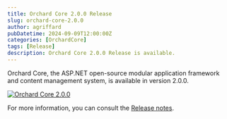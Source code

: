 ```yaml
---
title: Orchard Core 2.0.0 Release
slug: orchard-core-2.0.0
author: agriffard
pubDatetime: 2024-09-09T12:00:00Z
categories: [OrchardCore]
tags: [Release]
description: Orchard Core 2.0.0 Release is available.
---
```


Orchard Core, the ASP.NET open-source modular application framework and content management system, is available in version 2.0.0.

[![Orchard Core 2.0.0](https://opengraph.githubassets.com/3f7896265af0e60e9b10ff2c5999207d6327a23c3b2a02fb67529111b0e43f81/OrchardCMS/OrchardCore/releases/tag/v2.0.0)](https://github.com/OrchardCMS/OrchardCore/releases/tag/v2.0.0)

For more information, you can consult the [Release notes](https://docs.orchardcore.net/en/latest/docs/releases/2.0.0/).
